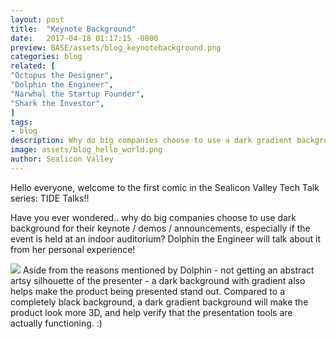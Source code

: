 ```yaml
---
layout: post
title:  "Keynote Background"
date:   2017-04-18 01:17:15 -0800
preview: BASE/assets/blog_keynotebackground.png
categories: blog
related: [
"Octopus the Designer",
"Dolphin the Engineer",
"Narwhal the Startup Founder",
"Shark the Investor",
]
tags:
- blog
description: Why do big companies choose to use a dark gradient background in their keynotes? Welcome to the Tech Talk by Sealicon Valley!
image: assets/blog_hello_world.png
author: Sealicon Valley
---
```

Hello everyone, welcome to the first comic in the Sealicon Valley Tech Talk series: TIDE Talks!!

Have you ever wondered.. why do big companies choose to use dark background for their keynote / demos / announcements, especially if the event is held at an indoor auditorium? Dolphin the Engineer will talk about it from her personal experience!

<img itemprop="image"  src="BASE/assets/comic_keynotebackground.png" />
Aside from the reasons mentioned by Dolphin - not getting an abstract artsy silhouette of the presenter - a dark background with gradient also helps make the product being presented stand out. Compared to a completely black background, a dark gradient background will make the product look more 3D, and help verify that the presentation tools are actually functioning. :)
